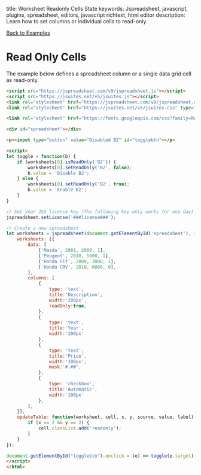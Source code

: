 title: Worksheet Readonly Cells State 
keywords: Jspreadsheet, javascript, plugins, spreadsheet, editors, javascript richtext, html editor
description: Learn how to set columns or individual cells to read-only.

[Back to Examples](/docs/v9/examples)

# Read Only Cells

The example below defines a spreadsheet column or a single data grid cell as read-only. 

```html
<script src="https://jspreadsheet.com/v9/jspreadsheet.js"></script>
<script src="https://jsuites.net/v5/jsuites.js"></script>
<link rel="stylesheet" href="https://jspreadsheet.com/v9/jspreadsheet.css" type="text/css" />
<link rel="stylesheet" href="https://jsuites.net/v5/jsuites.css" type="text/css" />

<link rel="stylesheet" href="https://fonts.googleapis.com/css?family=Material+Icons" />

<div id="spreadsheet"></div>

<p><input type="button" value="Disabled B2" id="togglebtn"></p>

<script>
let toggle = function(b) {
    if (worksheets[0].isReadOnly('B2')) {
        worksheets[0].setReadOnly('B2', false);
        b.value = 'Disable B2';
    } else {
        worksheets[0].setReadOnly('B2', true);
        b.value = 'Enable B2';
    }
}

// Set your JSS license key (The following key only works for one day)
jspreadsheet.setLicense('###license###');

// Create a new spreadsheet
let worksheets = jspreadsheet(document.getElementById('spreadsheet'), {
    worksheets: [{
        data: [
            ['Mazda', 2001, 2000, 1],
            ['Peugeot', 2010, 5000, 1],
            ['Honda Fit', 2009, 3000, 1],
            ['Honda CRV', 2010, 6000, 0],
        ],
        columns: [
            {
                type: 'text',
                title:'Description',
                width:'200px',
                readOnly:true,
            },
            {
                type: 'text',
                title:'Year',
                width:'200px'
            },
            {
                type: 'text',
                title:'Price',
                width:'100px',
                mask:'#.##',
            },
            {
                type: 'checkbox',
                title:'Automatic',
                width:'100px'
            },
        ],
    }],
    updateTable: function(worksheet, cell, x, y, source, value, label) {
        if (x == 2 && y == 2) {
            cell.classList.add('readonly');
        }
    }
});

document.getElementById("togglebtn").onclick = (e) => toggle(e.target);
</script>
</html>
```
 

